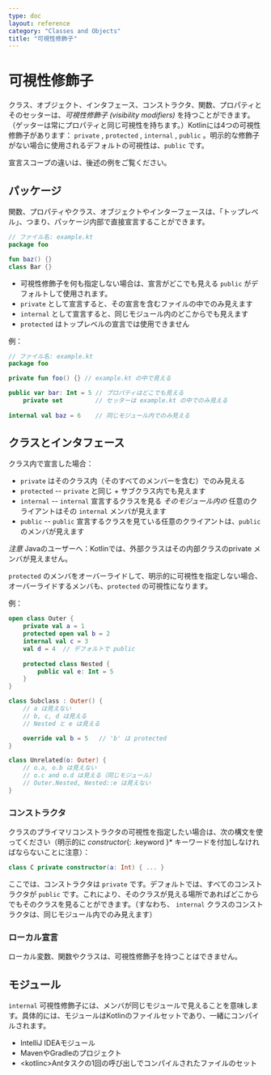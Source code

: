 ```yaml
---
type: doc
layout: reference
category: "Classes and Objects"
title: "可視性修飾子"
---
```


<!--original
---
type: doc
layout: reference
category: "Classes and Objects"
title: "Visibility Modifiers"
---
-->

# 可視性修飾子

<!--original
# Visibility Modifiers
-->

クラス、オブジェクト、インタフェース、コンストラクタ、関数、プロパティとそのセッターは、_可視性修飾子 (visibility modifiers)_ を持つことができます。（ゲッターは常にプロパティと同じ可視性を持ちます。）Kotlinには4つの可視性修飾子があります： `private` , `protected` , `internal` , `public` 。明示的な修飾子がない場合に使用されるデフォルトの可視性は、`public` です。

<!--original
Classes, objects, interfaces, constructors, functions, properties and their setters can have _visibility modifiers_.
(Getters always have the same visibility as the property.) 
There are four visibility modifiers in Kotlin: `private`, `protected`, `internal` and `public`.
The default visibility, used if there is no explicit modifier, is `public`.
-->

宣言スコープの違いは、後述の例をご覧ください。

<!--original
Below please find explanations of these for different type of declaring scopes.
-->
  
## パッケージ

<!--original
## Packages
-->
  

関数、プロパティやクラス、オブジェクトやインターフェースは、「トップレベル」、つまり、パッケージ内部で直接宣言することができます。

<!--original
Functions, properties and classes, objects and interfaces can be declared on the "top-level", i.e. directly inside a package:
-->
  
``` kotlin
// ファイル名: example.kt
package foo

fun baz() {}
class Bar {}
```

<!--original
``` kotlin
// file name: example.kt
package foo

fun baz() {}
class Bar {}
```
-->

* 可視性修飾子を何も指定しない場合は、宣言がどこでも見える `public` がデフォルトして使用されます。
* `private` として宣言すると、その宣言を含むファイルの中でのみ見えます
* `internal` として宣言すると、同じモジュール内のどこからでも見えます
* `protected` はトップレベルの宣言では使用できません

<!--original
* If you do not specify any visibility modifier, `public` is used by default, which means that your declarations will be
visible everywhere;
* If you mark a declaration `private`, it will only be visible inside the file containing the declaration;
* If you mark it `internal`, it is visible everywhere in the same module;
* `protected` is not available for top-level declarations.
-->

例：

<!--original
Examples:
-->

``` kotlin
// ファイル名: example.kt
package foo

private fun foo() {} // example.kt の中で見える

public var bar: Int = 5 // プロパティはどこでも見える
    private set         // セッターは example.kt の中でのみ見える
    
internal val baz = 6    // 同じモジュール内でのみ見える
```

<!--original
``` kotlin
// file name: example.kt
package foo

private fun foo() {} // visible inside example.kt

public var bar: Int = 5 // property is visible everywhere
    private set         // setter is visible only in example.kt
    
internal val baz = 6    // visible inside the same module
```
-->

## クラスとインタフェース

<!--original
## Classes and Interfaces
-->

クラス内で宣言した場合：

<!--original
When declared inside a class:
-->

* `private` はそのクラス内（そのすべてのメンバーを含む）でのみ見える
* `protected` -- `private` と同じ + サブクラス内でも見えます
* `internal` -- `internal` 宣言するクラスを見る *そのモジュール内の* 任意のクライアントはその `internal` メンバが見えます
* `public` -- `public` 宣言するクラスを見ている任意のクライアントは、`public` のメンバが見えます

<!--original
* `private` means visible inside this class only (including all its members);
* `protected` --- same as `private` + visible in subclasses too;
* `internal` --- any client *inside this module* who sees the declaring class sees its `internal` members;
* `public` --- any client who sees the declaring class sees its `public` members.
-->

*注意* Javaのユーザーへ：Kotlinでは、外部クラスはその内部クラスのprivate メンバが見えません。

<!--original
*NOTE* for Java users: outer class does not see private members of its inner classes in Kotlin.
-->

`protected` のメンバをオーバーライドして、明示的に可視性を指定しない場合、オーバーライドするメンバも、`protected` の可視性になります。

<!--original
If you override a `protected` member and do not specify the visibility explicitly, the overriding member will also have `protected` visibility.
-->

例：

<!--original
Examples:
-->

``` kotlin
open class Outer {
    private val a = 1
    protected open val b = 2
    internal val c = 3
    val d = 4  // デフォルトで public
    
    protected class Nested {
        public val e: Int = 5
    }
}

class Subclass : Outer() {
    // a は見えない
    // b, c, d は見える
    // Nested と e は見える

    override val b = 5   // 'b' は protected
}

class Unrelated(o: Outer) {
    // o.a, o.b は見えない
    // o.c and o.d は見える（同じモジュール）
    // Outer.Nested, Nested::e は見えない
}
```

<!--original
``` kotlin
open class Outer {
    private val a = 1
    protected open val b = 2
    internal val c = 3
    val d = 4  // public by default
    
    protected class Nested {
        public val e: Int = 5
    }
}

class Subclass : Outer() {
    // a is not visible
    // b, c and d are visible
    // Nested and e are visible

    override val b = 5   // 'b' is protected
}

class Unrelated(o: Outer) {
    // o.a, o.b are not visible
    // o.c and o.d are visible (same module)
    // Outer.Nested is not visible, and Nested::e is not visible either 
}
```
-->

### コンストラクタ

<!--original
### Constructors
-->

クラスのプライマリコンストラクタの可視性を指定したい場合は、次の構文を使ってください（明示的に *constructor*{: .keyword }* キーワードを付加しなければならないことに注意）：

<!--original
To specify a visibility of the primary constructor of a class, use the following syntax (note that you need to add an
explicit *constructor*{: .keyword } keyword):
-->

``` kotlin
class C private constructor(a: Int) { ... }
```

<!--original
``` kotlin
class C private constructor(a: Int) { ... }
```
-->

ここでは、コンストラクタは `private` です。デフォルトでは、すべてのコンストラクタが `public` です。これにより、そのクラスが見える場所であればどこからでもそのクラスを見ることができます。（すなわち、 `internal` クラスのコンストラクタは、同じモジュール内でのみ見えます）

<!--original
Here the constructor is private. By default, all constructors are `public`, which effectively
amounts to them being visible everywhere where the class is visible (i.e. a constructor of an `internal` class is only 
visible within the same module).
-->
     
### ローカル宣言

<!--original
### Local declarations
-->
     
ローカル変数、関数やクラスは、可視性修飾子を持つことはできません。

<!--original
Local variables, functions and classes can not have visibility modifiers.
-->

## モジュール

<!--original
## Modules
-->

`internal` 可視性修飾子には、メンバが同じモジュールで見えることを意味します。具体的には、モジュールはKotlinのファイルセットであり、一緒にコンパイルされます。

<!--original
The `internal` visibility modifier means that the member is visible with the same module. More specifically,
a module is a set of Kotlin files compiled together:
-->

  * IntelliJ IDEAモジュール
  * MavenやGradleのプロジェクト
  * &lt;kotlinc&gt;Antタスクの1回の呼び出しでコンパイルされたファイルのセット

<!--original
  * an IntelliJ IDEA module;
  * a Maven or Gradle project;
  * a set of files compiled with one invocation of the <kotlinc> Ant task.
-->

<script src="http://code.jquery.com/jquery-1.11.0.min.js"></script>
<script>
$(function() {
  $("*").contents().filter(function() {
    return this.nodeType==8 && this.nodeValue.match(/^original/);
  }).each(function(i, e) {
    var tooltips = e.nodeValue.replace(/^original *[\n\r]|[\n\r]$/g, '');
    $(this).prev().attr('title', tooltips);
  });
});
</script>
